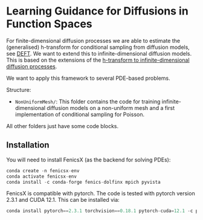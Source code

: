 # Learning Guidance for Diffusions in Function Spaces 

For finite-dimensional diffusion processes we are able to estimate the (generalised) h-transform for conditional sampling from diffusion models, see [DEFT](https://arxiv.org/abs/2406.01781). We want to extend this to infinite-dimensional diffusion models. This is based on the extensions of the [h-transform to infinite-dimensional diffusion processes](https://arxiv.org/abs/2402.01434). 

We want to apply this framework to several PDE-based problems. 

Structure:
- `NonUniformMesh/`: This folder contains the code for training infinite-dimensional diffusion models on a non-uniform mesh and a first implementation of conditional sampling for Poisson. 

All other folders just have some code blocks.

## Installation 

You will need to install FenicsX (as the backend for solving PDEs):

```python
conda create -n fenicsx-env
conda activate fenicsx-env
conda install -c conda-forge fenics-dolfinx mpich pyvista
```

FenicsX is compatible with pytorch. The code is tested with pytorch version 2.3.1 and CUDA 12.1. This can be installed via:

```python
conda install pytorch==2.3.1 torchvision==0.18.1 pytorch-cuda=12.1 -c pytorch -c nvidia
```